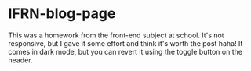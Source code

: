 # IFRN-blog-page
This was a homework from the front-end subject at school. It's not responsive, but I gave it some effort and think it's worth the post haha! It comes in dark mode, but you can revert it using the toggle button on the header.
